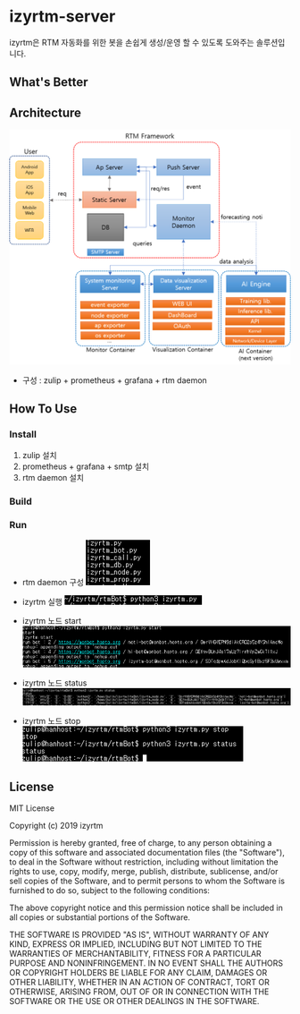 # izyrtm-server

izyrtm은 RTM 자동화를 위한 봇을 손쉽게 생성/운영 할 수 있도록 도와주는 솔루션입니다. 

## What's Better

## Architecture
![arch.png](./img/arch.png)

- 구성 : zulip + prometheus + grafana + rtm daemon

## How To Use
### Install

1) zulip 설치
2) prometheus + grafana + smtp 설치
3) rtm daemon 설치

### Build

### Run
- rtm daemon 구성
![file.png](./img/file.png)

- izyrtm 실행
![izyrtm.png](./img/izyrtm.png)

- izyrtm 노드 start
![start.png](./img/start.png)

- izyrtm 노드 status
![status2.png](./img/status2.png)

- izyrtm 노드 stop
![stop.png](./img/stop.png)


## License
MIT License

Copyright (c) 2019 izyrtm

Permission is hereby granted, free of charge, to any person obtaining a copy
of this software and associated documentation files (the "Software"), to deal
in the Software without restriction, including without limitation the rights
to use, copy, modify, merge, publish, distribute, sublicense, and/or sell
copies of the Software, and to permit persons to whom the Software is
furnished to do so, subject to the following conditions:

The above copyright notice and this permission notice shall be included in all
copies or substantial portions of the Software.

THE SOFTWARE IS PROVIDED "AS IS", WITHOUT WARRANTY OF ANY KIND, EXPRESS OR
IMPLIED, INCLUDING BUT NOT LIMITED TO THE WARRANTIES OF MERCHANTABILITY,
FITNESS FOR A PARTICULAR PURPOSE AND NONINFRINGEMENT. IN NO EVENT SHALL THE
AUTHORS OR COPYRIGHT HOLDERS BE LIABLE FOR ANY CLAIM, DAMAGES OR OTHER
LIABILITY, WHETHER IN AN ACTION OF CONTRACT, TORT OR OTHERWISE, ARISING FROM,
OUT OF OR IN CONNECTION WITH THE SOFTWARE OR THE USE OR OTHER DEALINGS IN THE
SOFTWARE.

